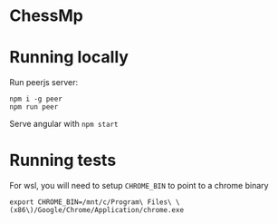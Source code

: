 # ChessMp

# Running locally
Run peerjs server:

```
npm i -g peer
npm run peer
```

Serve angular with `npm start`

# Running tests

For wsl, you will need to setup `CHROME_BIN` to point to a chrome binary
```
export CHROME_BIN=/mnt/c/Program\ Files\ \(x86\)/Google/Chrome/Application/chrome.exe
```
